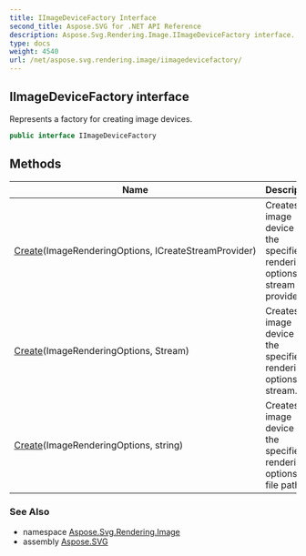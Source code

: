 ```yaml
---
title: IImageDeviceFactory Interface
second_title: Aspose.SVG for .NET API Reference
description: Aspose.Svg.Rendering.Image.IImageDeviceFactory interface. Represents a factory for creating image devices
type: docs
weight: 4540
url: /net/aspose.svg.rendering.image/iimagedevicefactory/
---
```

## IImageDeviceFactory interface

Represents a factory for creating image devices.

```csharp
public interface IImageDeviceFactory
```

## Methods

| Name | Description |
| --- | --- |
| [Create](../../aspose.svg.rendering.image/iimagedevicefactory/create/#create)(ImageRenderingOptions, ICreateStreamProvider) | Creates an image device with the specified rendering options and stream provider. |
| [Create](../../aspose.svg.rendering.image/iimagedevicefactory/create/#create_1)(ImageRenderingOptions, Stream) | Creates an image device with the specified rendering options and stream. |
| [Create](../../aspose.svg.rendering.image/iimagedevicefactory/create/#create_2)(ImageRenderingOptions, string) | Creates an image device with the specified rendering options and file path. |

### See Also

* namespace [Aspose.Svg.Rendering.Image](../../aspose.svg.rendering.image/)
* assembly [Aspose.SVG](../../)
